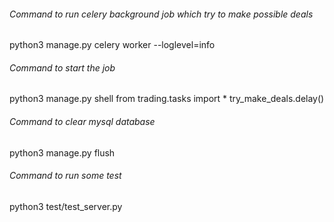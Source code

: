 ###### Command to run celery background job which try to make possible deals
python3 manage.py celery worker --loglevel=info

###### Command to start the job
python3 manage.py shell
from trading.tasks import *
try_make_deals.delay()

###### Command to clear mysql database
python3 manage.py flush

###### Command to run some test
python3 test/test_server.py

